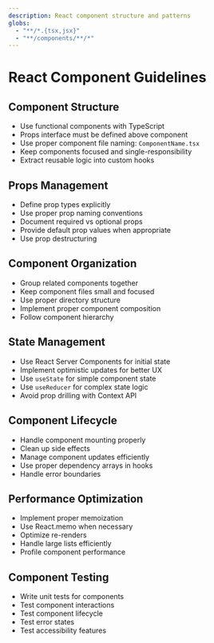 ```yaml
---
description: React component structure and patterns
globs:
  - "**/*.{tsx,jsx}"
  - "**/components/**/*"
---
```


# React Component Guidelines

## Component Structure

- Use functional components with TypeScript
- Props interface must be defined above component
- Use proper component file naming: `ComponentName.tsx`
- Keep components focused and single-responsibility
- Extract reusable logic into custom hooks

## Props Management

- Define prop types explicitly
- Use proper prop naming conventions
- Document required vs optional props
- Provide default prop values when appropriate
- Use prop destructuring

## Component Organization

- Group related components together
- Keep component files small and focused
- Use proper directory structure
- Implement proper component composition
- Follow component hierarchy

## State Management

- Use React Server Components for initial state
- Implement optimistic updates for better UX
- Use `useState` for simple component state
- Use `useReducer` for complex state logic
- Avoid prop drilling with Context API

## Component Lifecycle

- Handle component mounting properly
- Clean up side effects
- Manage component updates efficiently
- Use proper dependency arrays in hooks
- Handle error boundaries

## Performance Optimization

- Implement proper memoization
- Use React.memo when necessary
- Optimize re-renders
- Handle large lists efficiently
- Profile component performance

## Component Testing

- Write unit tests for components
- Test component interactions
- Test component lifecycle
- Test error states
- Test accessibility features
